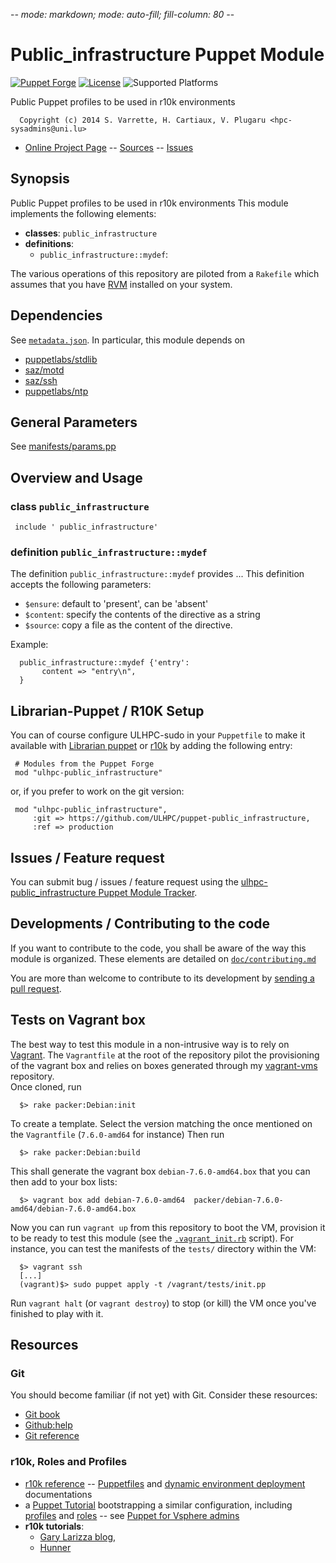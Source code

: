 -*- mode: markdown; mode: auto-fill; fill-column: 80 -*-

# Public_infrastructure Puppet Module 

[![Puppet Forge](http://img.shields.io/puppetforge/v/ulhpc/public_infrastructure.svg)]()
[![License](http://img.shields.io/:license-apache2.0-blue.svg)](LICENSE)
![Supported Platforms](http://img.shields.io/badge/platform-debian-lightgrey.svg)

Public Puppet profiles to be used in r10k environments

      Copyright (c) 2014 S. Varrette, H. Cartiaux, V. Plugaru <hpc-sysadmins@uni.lu>
      

* [Online Project Page](https://github.com/ULHPC/puppet-public_infrastructure)  -- [Sources](https://github.com/ULHPC/puppet-public_infrastructure) -- [Issues](https://github.com/ULHPC/puppet-public_infrastructure/issues)

## Synopsis

Public Puppet profiles to be used in r10k environments
This module implements the following elements: 

* __classes__:     `public_infrastructure`
* __definitions__: 
  * `public_infrastructure::mydef`: 
 
The various operations of this repository are piloted from a `Rakefile` which
assumes that you have [RVM](https://rvm.io/) installed on your system.

## Dependencies

See [`metadata.json`](metadata.json). In particular, this module depends on 

* [puppetlabs/stdlib](https://forge.puppetlabs.com/puppetlabs/stdlib)
* [saz/motd](https://forge.puppetlabs.com/saz/motd)
* [saz/ssh](https://forge.puppetlabs.com/saz/ssh)
* [puppetlabs/ntp](https://forge.puppetlabs.com/puppetlabs/ntp)

## General Parameters

See [manifests/params.pp](manifests/params.pp)

## Overview and Usage

### class `public_infrastructure`

     include ' public_infrastructure'

### definition `public_infrastructure::mydef`

The definition `public_infrastructure::mydef` provides ...
This definition accepts the following parameters:

* `$ensure`: default to 'present', can be 'absent'
* `$content`: specify the contents of the directive as a string
* `$source`: copy a file as the content of the directive.

Example:

      public_infrastructure::mydef {'entry':
           content => "entry\n",
      }

## Librarian-Puppet / R10K Setup

You can of course configure ULHPC-sudo in your `Puppetfile` to make it 
available with [Librarian puppet](http://librarian-puppet.com/) or
[r10k](https://github.com/adrienthebo/r10k) by adding the following entry:

     # Modules from the Puppet Forge
     mod "ulhpc-public_infrastructure"

or, if you prefer to work on the git version: 

     mod "ulhpc-public_infrastructure", 
         :git => https://github.com/ULHPC/puppet-public_infrastructure,
         :ref => production 

## Issues / Feature request

You can submit bug / issues / feature request using the 
[ulhpc-public_infrastructure Puppet Module Tracker](https://github.com/ULHPC/puppet-public_infrastructure/issues). 


## Developments / Contributing to the code 

If you want to contribute to the code, you shall be aware of the way this module
is organized.
These elements are detailed on [`doc/contributing.md`](doc/contributing.md)

You are more than welcome to contribute to its development by 
[sending a pull request](https://help.github.com/articles/using-pull-requests). 

## Tests on Vagrant box

The best way to test this module in a non-intrusive way is to rely on
[Vagrant](http://www.vagrantup.com/). The `Vagrantfile` at the root of the
repository pilot the provisioning of the vagrant box and relies on boxes
generated through my [vagrant-vms](https://github.com/falkor/vagrant-vms)
repository.  
Once cloned, run 

      $> rake packer:Debian:init
      
To create a template. Select the version matching the once mentioned on the
`Vagrantfile` (`7.6.0-amd64` for instance)
Then run 

      $> rake packer:Debian:build
      
This shall generate the vagrant box `debian-7.6.0-amd64.box` that you can then
add to your box lists: 

      $> vagrant box add debian-7.6.0-amd64  packer/debian-7.6.0-amd64/debian-7.6.0-amd64.box

Now you can run `vagrant up` from this repository to boot the VM, provision it
to be ready to test this module (see the [`.vagrant_init.rb`](.vagrant_init.rb)
script). For instance, you can test the manifests of the `tests/` directory
within the VM: 

      $> vagrant ssh 
      [...]
      (vagrant)$> sudo puppet apply -t /vagrant/tests/init.pp
      
Run `vagrant halt` (or `vagrant destroy`) to stop (or kill) the VM once you've
finished to play with it. 

## Resources

### Git 

You should become familiar (if not yet) with Git. Consider these resources: 

* [Git book](http://book.git-scm.com/index.html)
* [Github:help](http://help.github.com/mac-set-up-git/)
* [Git reference](http://gitref.org/)

### r10k, Roles and Profiles

* [r10k reference](https://github.com/adrienthebo/r10k) --
  [Puppetfiles](https://github.com/adrienthebo/r10k/blob/master/doc/puppetfile.mkd)
  and
  [dynamic environment deployment](https://github.com/adrienthebo/r10k/blob/master/doc/dynamic-environments.mkd)
  documentations
* a [Puppet Tutorial](https://github.com/rnelson0/puppet-tutorial) bootstrapping
  a similar configuration, including
  [profiles](https://github.com/rnelson0/rnelson0-profile) and
  [roles](https://github.com/rnelson0/rnelson0-role) -- see
  [Puppet for Vsphere admins](http://rnelson0.com/puppet-for-vsphere-admins/)
* __r10k tutorials__:
  * [Gary Larizza blog](http://garylarizza.com/blog/2014/02/18/puppet-workflow-part-3/),  
  * [Hunner](https://github.com/hunner/roles_and_profiles)
